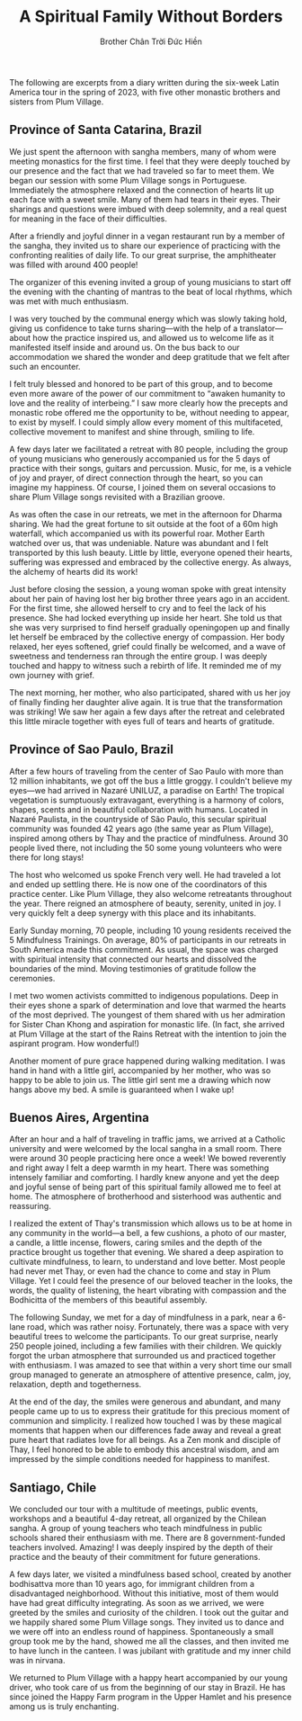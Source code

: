 ﻿---
title: A Spiritual Family Without Borders
author: Brother Chân Trời Đức Hiền
---

<p class="editors-preface">The following are excerpts from a diary written during the six-week Latin America tour in the spring of 2023, with five other monastic brothers and sisters from Plum Village.</p>

## Province of Santa Catarina, Brazil

We just spent the afternoon with sangha members, many of whom were meeting monastics for the first time. I feel that they were deeply touched by our presence and the fact that we had traveled so far to meet them. We began our session with some Plum Village songs in Portuguese. Immediately the atmosphere relaxed and the connection of hearts lit up each face with a sweet smile. Many of them had tears in their eyes. Their sharings and questions were imbued with deep solemnity, and a real quest for meaning in the face of their difficulties.

After a friendly and joyful dinner in a vegan restaurant run by a member of the sangha, they invited us to share our experience of practicing with the confronting realities of daily life. To our great surprise, the amphitheater was filled with around 400 people! 

The organizer of this evening invited a group of young musicians to start off the evening with the chanting of mantras to the beat of local rhythms, which was met with much enthusiasm. 

I was very touched by the communal energy which was slowly taking hold, giving us confidence to take turns sharing—with the help of a translator—about how the practice inspired us, and allowed us to welcome life as it manifested itself inside and around us. On the bus back to our accommodation we shared the wonder and deep gratitude that we felt after such an encounter.

I felt truly blessed and honored to be part of this group, and to become even more aware of the power of our commitment to “awaken humanity to love and the reality of interbeing.” I saw more clearly how the precepts and monastic robe offered me the opportunity to be, without needing to appear, to exist by myself. I could simply allow every moment of this  multifaceted, collective movement to manifest and shine through, smiling to life.

A few days later we facilitated a retreat with 80 people, including the group of young musicians who generously accompanied us for the 5 days of practice with their songs, guitars and percussion. Music, for me, is a vehicle of joy and prayer, of direct connection through the heart, so you can imagine my happiness. Of course, I joined them on several occasions to share Plum Village songs revisited with a Brazilian groove.

As was often the case in our retreats, we met in the afternoon for Dharma sharing. We had the great fortune to sit outside at the foot of a 60m high waterfall, which accompanied us with its powerful roar. Mother Earth watched over us, that was undeniable. Nature was abundant and I felt transported by this lush beauty. Little by little, everyone opened their hearts, suffering was expressed and embraced by the collective energy. As always, the alchemy of hearts did its work!

Just before closing the session, a young woman spoke with great intensity about her pain of having lost her big brother three years ago in an accident. For the first time, she allowed herself to cry and to feel the lack of his presence. She had locked everything up inside her heart. She told us that she was very surprised to find herself gradually openingopen up and finally let herself be embraced by the collective energy of compassion. Her body relaxed, her eyes softened, grief could finally be welcomed, and a wave of sweetness and tenderness ran through the entire group. I was deeply touched and happy to witness such a rebirth of life. It reminded me of my own journey with grief.

The next morning, her mother, who also participated, shared with us her joy of finally finding her daughter alive again. It is true that the transformation was striking! We saw her again a few days after the retreat and celebrated this little miracle together with eyes full of tears and hearts of gratitude.

## Province of Sao Paulo, Brazil

After a few hours of traveling from the center of Sao Paulo with more than 12 million inhabitants, we got off the bus a little groggy. I couldn't believe my eyes—we had arrived in Nazaré UNILUZ, a paradise on Earth! The tropical vegetation is sumptuously extravagant, everything is a harmony of colors, shapes, scents and in beautiful collaboration with humans. Located in Nazaré Paulista, in the countryside of São Paulo, this secular spiritual community was founded 42 years ago (the same year as Plum Village), inspired among others by Thay and the practice of mindfulness. Around 30 people lived there, not including the 50 some young volunteers who were there for long stays!

The host who welcomed us spoke French very well. He had traveled a lot and ended up settling there. He is now one of the coordinators of this practice center. Like Plum Village, they also welcome retreatants throughout the year. There reigned an atmosphere of beauty, serenity, united in joy. I very quickly felt a deep synergy with this place and its inhabitants.

Early Sunday morning, 70 people, including 10 young residents received the 5 Mindfulness Trainings. On average, 80% of participants in our retreats in South America made this commitment. As usual, the space was charged with spiritual intensity that connected our hearts and dissolved the boundaries of the mind. Moving testimonies of gratitude follow the ceremonies.

I met two women activists committed to indigenous populations. Deep in their eyes shone a spark of determination and love that warmed the hearts of the most deprived. The youngest of them shared with us her admiration for Sister Chan Khong and aspiration for monastic life. (In fact, she arrived at Plum Village at the start of the Rains Retreat with the intention to join the aspirant program. How wonderful!)

Another moment of pure grace happened during walking meditation. I was hand in hand with a little girl, accompanied by her mother, who was so happy to be able to join us. The little girl sent me a drawing which now hangs above my bed. A smile is guaranteed when I wake up! 

## Buenos Aires, Argentina

After an hour and a half of traveling in traffic jams, we arrived at a Catholic university and were welcomed by the local sangha in a small room. There were around 30 people practicing here once a week! We bowed reverently and right away I felt a deep warmth in my heart. There was something intensely familiar and comforting. I hardly knew anyone and yet the deep and joyful sense of being part of this spiritual family allowed me to feel at home. The atmosphere of brotherhood and sisterhood was authentic and  reassuring.

I realized the extent of Thay's transmission which allows us to be at home in any community in the world—a bell, a few cushions, a photo of our master, a candle, a little incense, flowers, caring smiles and the depth of the practice brought us together that evening. We shared a deep aspiration to cultivate mindfulness, to learn, to understand and love better. Most people had never met Thay, or even had the chance to come and stay in Plum Village. Yet I could feel the presence of our beloved teacher in the looks, the words, the quality of listening, the heart vibrating with compassion and the Bodhicitta of the members of this beautiful assembly.

The following Sunday, we met for a day of mindfulness in a park, near a 6-lane road, which was rather noisy. Fortunately, there was a space with very beautiful trees to welcome the participants. To our great surprise, nearly 250 people joined, including a few families with their children. We quickly forgot the urban atmosphere that surrounded us and practiced together with enthusiasm. I was amazed to see that within a very short time our small group managed to generate an atmosphere of attentive presence, calm, joy, relaxation, depth and togetherness.

At the end of the day, the smiles were generous and abundant, and many people came up to us to express their gratitude for this precious moment of communion and simplicity. I realized how touched I was by these magical moments that happen when our differences fade away and reveal a great pure heart that radiates love for all beings. As a Zen monk and disciple of Thay, I feel honored to be able to embody this ancestral wisdom, and am impressed by the simple conditions needed for happiness to manifest.

## Santiago, Chile

We concluded our tour with a multitude of meetings, public events, workshops and a beautiful 4-day retreat, all organized by the Chilean sangha. A group of young teachers who teach mindfulness in public schools shared their enthusiasm with me. There are 8 government-funded teachers involved. Amazing! I was deeply inspired by the depth of their practice and the beauty of their commitment for future generations.

A few days later, we visited a mindfulness based school, created by another bodhisattva more than 10 years ago, for immigrant children from a disadvantaged neighborhood. Without this initiative, most of them would have had great difficulty integrating. As soon as we arrived, we were greeted by the smiles and curiosity of the children. I took out the guitar and we happily shared some Plum Village songs. They invited us to dance and we were off into an endless round of happiness. Spontaneously a small group took me by the hand, showed me all the classes, and then invited me to have lunch in the canteen. I was jubilant with gratitude and my inner child was in nirvana.

We returned to Plum Village with a happy heart accompanied by our young driver, who took care of us from the beginning of our stay in Brazil. He has since joined the Happy Farm program in the Upper Hamlet and his presence among us is truly enchanting.